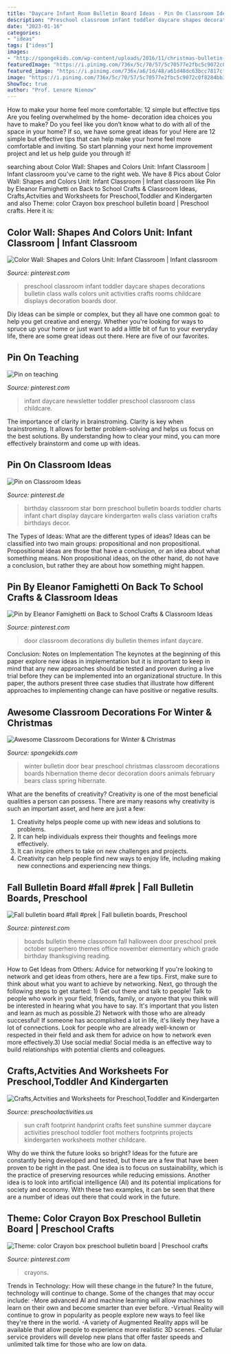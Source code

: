 ```yaml
---
title: "Daycare Infant Room Bulletin Board Ideas - Pin On Classroom Ideas"
description: "Preschool classroom infant toddler daycare shapes decorations bulletin class walls colors unit activities crafts rooms childcare displays decoration boards door"
date: "2023-01-16"
categories:
- "ideas"
tags: ["ideas"]
images:
- "http://spongekids.com/wp-content/uploads/2016/11/christmas-bulletin-board/20-christmas-bulletin-board-ideas.jpg"
featuredImage: "https://i.pinimg.com/736x/5c/70/57/5c70577e2fbc5c9072c0f8284bb37094.jpg"
featured_image: "https://i.pinimg.com/736x/a6/1d/48/a61d48dc63bcc7817cf998f7d134ab24.jpg"
image: "https://i.pinimg.com/736x/5c/70/57/5c70577e2fbc5c9072c0f8284bb37094.jpg"
ShowToc: true
author: "Prof. Lenore Nienow"
---
```



How to make your home feel more comfortable: 12 simple but effective tips
Are you feeling overwhelmed by the home- decoration idea choices you have to make? Do you feel like you don’t know what to do with all of the space in your home? If so, we have some great ideas for you! Here are 12 simple but effective tips that can help make your home feel more comfortable and inviting. So start planning your next home improvement project and let us help guide you through it!

	

		
searching about Color Wall: Shapes and Colors Unit: Infant Classroom | Infant classroom you've came to the right web. We have 8 Pics about Color Wall: Shapes and Colors Unit: Infant Classroom | Infant classroom like Pin by Eleanor Famighetti on Back to School Crafts &amp; Classroom Ideas, Crafts,Actvities and Worksheets for Preschool,Toddler and Kindergarten and also Theme: color Crayon box preschool bulletin board | Preschool crafts. Here it is:
		
    
## Color Wall: Shapes And Colors Unit: Infant Classroom | Infant Classroom

<img loading=lazy src="https://i.pinimg.com/736x/52/e4/61/52e461aa06421586766e0ad1f2a85d89.jpg" onerror="this.onerror=null;this.src='https://tse3.mm.bing.net/th?id=OIP.P2fLAHCem5eav08m4wIq8QHaFP&amp;pid=15.1';" alt="Color Wall: Shapes and Colors Unit: Infant Classroom | Infant classroom">

_Source: pinterest.com_

>preschool classroom infant toddler daycare shapes decorations bulletin class walls colors unit activities crafts rooms childcare displays decoration boards door. 

	

Diy Ideas can be simple or complex, but they all have one common goal: to help you get creative and energy. Whether you're looking for ways to spruce up your home or just want to add a little bit of fun to your everyday life, there are some great ideas out there. Here are five of our favorites.

    
## Pin On Teaching

<img loading=lazy src="https://i.pinimg.com/736x/a6/1d/48/a61d48dc63bcc7817cf998f7d134ab24.jpg" onerror="this.onerror=null;this.src='https://tse2.mm.bing.net/th?id=OIP.toCXGLSblzkIkBJWfLizJgDYEg&amp;pid=15.1';" alt="Pin on teaching">

_Source: pinterest.com_

>infant daycare newsletter toddler preschool classroom class childcare. 

	

The importance of clarity in brainstroming.
Clarity is key when brainstroming. It allows for better problem-solving and helps us focus on the best solutions. By understanding how to clear your mind, you can more effectively brainstorm and come up with ideas.

    
## Pin On Classroom Ideas

<img loading=lazy src="https://i.pinimg.com/736x/d4/ae/55/d4ae55bbefa3921bf3041943355646bd--birthday-charts-for-preschool-birthday-wall-ideas-for-classroom.jpg" onerror="this.onerror=null;this.src='https://tse2.mm.bing.net/th?id=OIP.v_FONmHH8UtWYaE9J8fE5wHaJ4&amp;pid=15.1';" alt="Pin on Classroom Ideas">

_Source: pinterest.de_

>birthday classroom star born preschool bulletin boards toddler charts infant chart display daycare kindergarten walls class variation crafts birthdays decor. 

	

The Types of Ideas: What are the different types of ideas?
Ideas can be classified into two main groups: propositional and non propositional. Propositional ideas are those that have a conclusion, or an idea about what something means. Non propositional ideas, on the other hand, do not have a conclusion, but rather they are about how something might happen.

    
## Pin By Eleanor Famighetti On Back To School Crafts &amp; Classroom Ideas

<img loading=lazy src="https://i.pinimg.com/originals/60/91/43/60914350e2c352100fe146b519c87671.jpg" onerror="this.onerror=null;this.src='https://tse1.mm.bing.net/th?id=OIP.f-g1n3RCKJ3VhcoFq7ABsQHaJ4&amp;pid=15.1';" alt="Pin by Eleanor Famighetti on Back to School Crafts &amp; Classroom Ideas">

_Source: pinterest.com_

>door classroom decorations diy bulletin themes infant daycare. 

	

Conclusion: Notes on Implementation
The keynotes at the beginning of this paper explore new ideas in implementation but it is important to keep in mind that any new approaches should be tested and proven during a live trial before they can be implemented into an organizational structure. In this paper, the authors present three case studies that illustrate how different approaches to implementing change can have positive or negative results.

    
## Awesome Classroom Decorations For Winter &amp; Christmas

<img loading=lazy src="http://spongekids.com/wp-content/uploads/2016/11/christmas-bulletin-board/20-christmas-bulletin-board-ideas.jpg" onerror="this.onerror=null;this.src='https://tse3.mm.bing.net/th?id=OIP.DD_WEXMKLKaHmffS4ZytEwAAAA&amp;pid=15.1';" alt="Awesome Classroom Decorations for Winter &amp; Christmas">

_Source: spongekids.com_

>winter bulletin door bear preschool christmas classroom decorations boards hibernation theme decor decoration doors animals february bears class spring hibernate. 

	

What are the benefits of creativity?
Creativity is one of the most beneficial qualities a person can possess. There are many reasons why creativity is such an important asset, and here are just a few: 
1. Creativity helps people come up with new ideas and solutions to problems. 
2. It can help individuals express their thoughts and feelings more effectively.
3. It can inspire others to take on new challenges and projects.
4. Creativity can help people find new ways to enjoy life, including making new connections and experiencing new things.

    
## Fall Bulletin Board #fall #prek | Fall Bulletin Boards, Preschool

<img loading=lazy src="https://i.pinimg.com/736x/5c/70/57/5c70577e2fbc5c9072c0f8284bb37094.jpg" onerror="this.onerror=null;this.src='https://tse4.mm.bing.net/th?id=OIP.OIdHt_fE20XddtcHBlJsWAHaJ4&amp;pid=15.1';" alt="Fall bulletin board #fall #prek | Fall bulletin boards, Preschool">

_Source: pinterest.com_

>boards bulletin theme classroom fall halloween door preschool prek october superhero themes office november elementary which grade birthday thanksgiving reading. 

	

How to Get Ideas from Others: Advice for networking
If you're looking to network and get ideas from others, here are a few tips. First, make sure to think about what you want to achieve by networking. Next, go through the following steps to get started: 1) Get out there and talk to people! Talk to people who work in your field, friends, family, or anyone that you think will be interested in hearing what you have to say. It's important that you listen and learn as much as possible.2) Network with those who are already successful! If someone has accomplished a lot in life, it's likely they have a lot of connections. Look for people who are already well-known or respected in their field and ask them for advice on how to network even more effectively.3) Use social media! Social media is an effective way to build relationships with potential clients and colleagues.

    
## Crafts,Actvities And Worksheets For Preschool,Toddler And Kindergarten

<img loading=lazy src="https://www.preschoolactivities.us/wp-content/uploads/2014/12/footprint-sun-craft.jpg" onerror="this.onerror=null;this.src='https://tse3.mm.bing.net/th?id=OIP.xnTdo534gF3svs7WIRJzwAHaJ3&amp;pid=15.1';" alt="Crafts,Actvities and Worksheets for Preschool,Toddler and Kindergarten">

_Source: preschoolactivities.us_

>sun craft footprint handprint crafts feet sunshine summer daycare activities preschool toddler foot mothers footprints projects kindergarten worksheets mother childcare. 

	

Why do we think the future looks so bright?
Ideas for the future are constantly being developed and tested, but there are a few that have been proven to be right in the past. One idea is to focus on sustainability, which is the practice of preserving resources while reducing emissions. Another idea is to look into artificial intelligence (AI) and its potential implications for society and economy. With these two examples, it can be seen that there are a number of ideas out there that could work in the future.

    
## Theme: Color Crayon Box Preschool Bulletin Board | Preschool Crafts

<img loading=lazy src="https://i.pinimg.com/736x/85/af/20/85af201d53e4c732134eab49e4038cdd--color-crayons-theme-color.jpg" onerror="this.onerror=null;this.src='https://tse4.mm.bing.net/th?id=OIP.eR7_L0CS5qnD3YoKNkG-XQHaFj&amp;pid=15.1';" alt="Theme: color Crayon box preschool bulletin board | Preschool crafts">

_Source: pinterest.com_

>crayons. 

	

Trends in Technology: How will these change in the future?
In the future, technology will continue to change. Some of the changes that may occur include: 
-More advanced AI and machine learning will allow machines to learn on their own and become smarter than ever before.
-Virtual Reality will continue to grow in popularity as people explore new ways to feel like they're there in the world.
-A variety of Augmented Reality apps will be available that allow people to experience more realistic 3D scenes.
-Cellular service providers will develop new plans that offer faster speeds and unlimited talk time for those who are low on data.

